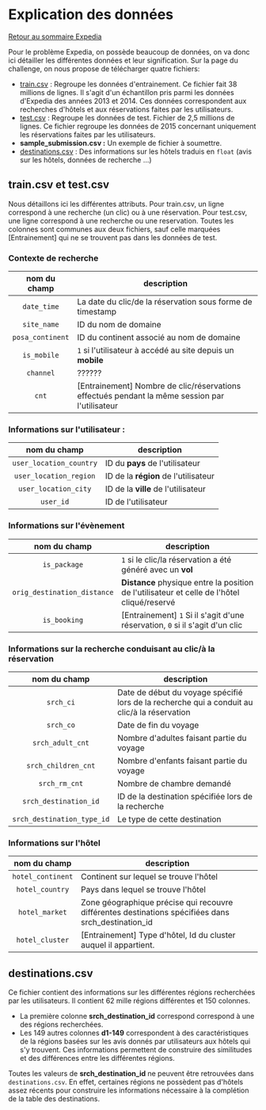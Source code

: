 # Explication des données

[Retour au sommaire Expedia](expedia_sommaire.md)

Pour le problème Expedia, on possède beaucoup de données, on va donc ici détailler les différentes données et leur signification.
Sur la page du challenge, on nous propose de télécharger quatre fichiers:

* [train.csv](#traincsv-et-testcsv) : Regroupe les données d'entrainement. Ce fichier fait 38 millions de lignes. Il s'agit d'un échantillon pris parmi les données d'Expedia des années 2013 et 2014. Ces données correspondent aux recherches d'hôtels et aux réservations faites par les utilisateurs.
* [test.csv](#traincsv-et-testcsv) : Regroupe les données de test. Fichier de 2,5 millions de lignes. Ce fichier regroupe les données de 2015 concernant uniquement les réservations faites par les utilisateurs.
* **sample_submission.csv :** Un exemple de fichier à soumettre.
* [destinations.csv](#destinationscsv) : Des informations sur les hôtels traduis en `float` (avis sur les hôtels, données de recherche ...)

## train.csv et test.csv

Nous détaillons ici les différentes attributs. Pour train.csv, un ligne correspond à une recherche (un clic) ou à une réservation. Pour test.csv, une ligne correspond à une recherche ou une reservation. Toutes les colonnes sont communes aux deux fichiers, sauf celle marquées [Entrainement] qui ne se trouvent pas dans les données de test.

### Contexte de recherche

nom du champ                | description
:--------------------------:|------------
`date_time`                 | La date du clic/de la réservation sous forme de timestamp
`site_name`                 | ID du nom de domaine
`posa_continent`            | ID du continent associé au nom de domaine
`is_mobile`                 | `1` si l'utilisateur à accédé au site depuis un **mobile**
`channel`                   | ??????
`cnt`                       | [Entrainement] Nombre de clic/réservations effectués pendant la même session par l'utilisateur

### Informations sur l'utilisateur :

nom du champ                | description
:--------------------------:|------------
`user_location_country`     | ID du **pays** de l'utilisateur
`user_location_region`      | ID de la **région** de l'utilisateur
`user_location_city`        | ID de la **ville** de l'utilisateur
`user_id`                   | ID de l'utilisateur

### Informations sur l'évènement

nom du champ                | description
:--------------------------:|------------
`is_package`                | `1` si le clic/la réservation a été généré avec un **vol**
`orig_destination_distance` | **Distance** physique entre la position de l'utilisateur et celle de l'hôtel cliqué/reservé
`is_booking`                | [Entrainement] `1` Si il s'agit d'une réservation, `0` si il s'agit d'un clic

### Informations sur la recherche conduisant au clic/à la réservation

nom du champ                | description
:--------------------------:|------------
`srch_ci`                   | Date de début du voyage spécifié lors de la recherche qui a conduit au clic/à la réservation
`srch_co`                   | Date de fin du voyage
`srch_adult_cnt`            | Nombre d'adultes faisant partie du voyage
`srch_children_cnt`         | Nombre d'enfants faisant partie du voyage
`srch_rm_cnt`               | Nombre de chambre demandé
`srch_destination_id`       | ID de la destination spécifiée lors de la recherche
`srch_destination_type_id`  | Le type de cette destination

### Informations sur l'hôtel

nom du champ                | description
:--------------------------:|------------
`hotel_continent`           | Continent sur lequel se trouve l'hôtel
`hotel_country`             | Pays dans lequel se trouve l'hôtel
`hotel_market`              | Zone géographique précise qui recouvre différentes destinations spécifiées dans srch_destination_id
`hotel_cluster`             | [Entrainement] Type d'hôtel, Id du cluster auquel il appartient.

## destinations.csv

Ce fichier contient des informations sur les différentes régions recherchées par les utilisateurs. Il contient 62 mille régions différentes et 150 colonnes.

* La première colonne **srch_destination_id** correspond correspond à une des régions recherchées.
* Les 149 autres colonnes **d1-149** correspondent à des caractéristiques de la régions basées sur les avis donnés par utilisateurs aux hôtels qui s'y trouvent. Ces informations permettent de construire des similitudes et des différences entre les différentes régions.

Toutes les valeurs de **srch_destination_id** ne peuvent être retrouvées dans `destinations.csv`. En effet, certaines régions ne possèdent pas d'hôtels assez récents pour construire les informations nécessaire à la complétion de la table des destinations.
